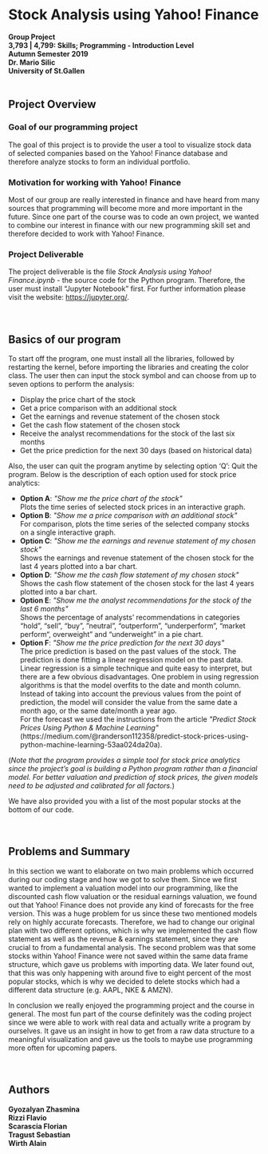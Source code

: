 # Stock Analysis using Yahoo! Finance

<b>Group Project <br>
3,793 | 4,799: Skills; Programming - Introduction Level <br>
Autumn Semester 2019 <br>
Dr. Mario Silic <br>
University of St.Gallen </b> <br>
<br>

##	Project Overview

### Goal of our programming project
The goal of this project is to provide the user a tool to visualize stock data of selected companies based on the Yahoo! Finance database and therefore analyze stocks to form an individual portfolio. 

### Motivation for working with Yahoo! Finance
Most of our group are really interested in finance and have heard from many sources that programming will become more and more important in the future. Since one part of the course was to code an own project, we wanted to combine our interest in finance with our new programming skill set and therefore decided to work with Yahoo! Finance. 

### Project Deliverable
The project deliverable is the file <i>Stock Analysis using Yahoo! Finance.ipynb</i> - the source code for the Python program. Therefore, the user must install “Jupyter Notebook” first. For further information please visit the website: https://jupyter.org/.
<br>
<br>
<br>

## Basics of our program

To start off the program, one must install all the libraries, followed by restarting the kernel, before importing the libraries and creating the color class. The user then can input the stock symbol and can choose from up to seven options to perform the analysis:
- Display the price chart of the stock
- Get a price comparison with an additional stock
- Get the earnings and revenue statement of the chosen stock
- Get the cash flow statement of the chosen stock
- Receive the analyst recommendations for the stock of the last six months
- Get the price prediction for the next 30 days (based on historical data) <br>

Also, the user can quit the program anytime by selecting option ‘Q’: Quit the program. Below is the description of each option used for stock price analytics:

<ul type="square">
<li><b>Option A</b>: <i>"Show me the price chart of the stock"</i><br>Plots the time series of selected stock prices in an interactive graph.</li>
<li><b>Option B</b>: <i>"Show me a price comparison with an additional stock"</i><br>For comparison, plots the time series of the selected company stocks on a single interactive graph.</li>
<li><b>Option C</b>: <i>"Show me the earnings and revenue statement of my chosen stock"</i><br>Shows the earnings and revenue statement of the chosen stock for the last 4 years plotted into a bar chart.</li>
<li><b>Option D</b>: <i>"Show me the cash flow statement of my chosen stock"</i><br>Shows the cash flow statement of the chosen stock for the last 4 years plotted into a bar chart.</li>
<li><b>Option E</b>: <i>"Show me the analyst recommendations for the stock of the last 6 months"</i><br>Shows the percentage of analysts’ recommendations in categories “hold”, “sell”, “buy”, ”neutral”, “outperform”, “underperform”, “market perform“, overweight” and “underweight” in a pie chart.</li>
<li><b>Option F</b>: <i>"Show me the price prediction for the next 30 days"</i><br>The price prediction is based on the past values of the stock. The prediction is done fitting a linear regression model on the past data. Linear regression is a simple technique and quite easy to interpret, but there are a few obvious disadvantages. One problem in using regression algorithms is that the model overfits to the date and month column. Instead of taking into account the previous values from the point of prediction, the model will consider the value from the same date a month ago, or the same date/month a year ago.<br>For the forecast we used the instructions from the article <i>"Predict Stock Prices Using Python & Machine Learning"</i> (https://medium.com/@randerson112358/predict-stock-prices-using-python-machine-learning-53aa024da20a).</li>
</ul>

(<i>Note that the program provides a simple tool for stock price analytics since the project’s goal is building a Python program rather than a financial model. For better valuation and prediction of stock prices, the given models need to be adjusted and calibrated for all factors.</i>)<br>

We have also provided you with a list of the most popular stocks at the bottom of our code.
<br>
<br>
<br>

## Problems and Summary
In this section we want to elaborate on two main problems which occurred during our coding stage and how we got to solve them. Since we first wanted to implement a valuation model into our programming, like the discounted cash flow valuation or the residual earnings valuation, we found out that Yahoo! Finance does not provide any kind of forecasts for the free version. This was a huge problem for us since these two mentioned models rely on highly accurate forecasts. Therefore, we had to change our original plan with two different options, which is why we implemented the cash flow statement as well as the revenue & earnings statement, since they are crucial to from a fundamental analysis. The second problem was that some stocks within Yahoo! Finance were not saved within the same data frame structure, which gave us problems with importing data. We later found out, that this was only happening with around five to eight percent of the most popular stocks, which is why we decided to delete stocks which had a different data structure (e.g. AAPL, NKE & AMZN).<br>

In conclusion we really enjoyed the programming project and the course in general. The most fun part of the course definitely was the coding project since we were able to work with real data and actually write a program by ourselves. It gave us an insight in how to get from a raw data structure to a meaningful visualization and gave us the tools to maybe use programming more often for upcoming papers.
<br>
<br>
<br>

## Authors
<b>Gyozalyan Zhasmina</b><br>
<b>Rizzi Flavio</b><br>
<b>Scarascia Florian</b><br>
<b>Tragust Sebastian</b><br>
<b>Wirth Alain</b><br>





